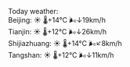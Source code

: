 Today weather:  
Beijing: ☀️   🌡️+14°C 🌬️↓19km/h  
Tianjin: ☀️   🌡️+12°C 🌬️↓26km/h  
Shijiazhuang: ☀️   🌡️+14°C 🌬️↙8km/h  
Tangshan: ☀️   🌡️+12°C 🌬️↓11km/h  
